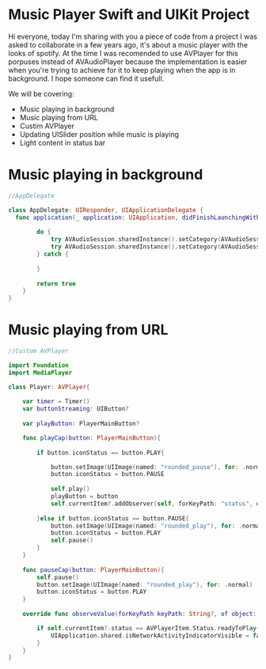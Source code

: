 # Music Player Swift and UIKit Project

Hi everyone, today I'm sharing with you a piece of code from a project I was asked to collaborate in a few years ago, it's about a music player with the looks of spotify.
At the time I was recomended to use AVPlayer for this porpuses instead of AVAudioPlayer because the implementation is easier when you're trying to achieve for it to keep playing when the app is in background.
I hope someone can find it usefull.

We will be covering:
* Music playing in background
* Music playing from URL
* Custim AVPlayer
* Updating UISlider position while music is playing
* Light content in status bar

# Music playing in background

```swift
//AppDelegate

class AppDelegate: UIResponder, UIApplicationDelegate {
  func application(_ application: UIApplication, didFinishLaunchingWithOptions launchOptions: [UIApplication.LaunchOptionsKey: Any]?) -> Bool {
        
        do {
            try AVAudioSession.sharedInstance().setCategory(AVAudioSession.Category.soloAmbient)
            try AVAudioSession.sharedInstance().setCategory(AVAudioSession.Category.playback)
        } catch {
            
        }
        
        return true
    }
}
```

# Music playing from URL

```swift
//Custom AVPlayer

import Foundation
import MediaPlayer

class Player: AVPlayer{
    
    var timer = Timer()
    var buttonStreaming: UIButton?
    
    var playButton: PlayerMainButton?

    func playCap(button: PlayerMainButton){
        
        if button.iconStatus == button.PLAY{

            button.setImage(UIImage(named: "rounded_pause"), for: .normal)
            button.iconStatus = button.PAUSE
            
            self.play()
            playButton = button
            self.currentItem?.addObserver(self, forKeyPath: "status", options: [.old, .new], context: nil)
            
        }else if button.iconStatus == button.PAUSE{
            button.setImage(UIImage(named: "rounded_play"), for: .normal)
            button.iconStatus = button.PLAY
            self.pause()
        }
    }
    
    func pauseCap(button: PlayerMainButton){
        self.pause()
        button.setImage(UIImage(named: "rounded_play"), for: .normal)
        button.iconStatus = button.PLAY
    }
    
    override func observeValue(forKeyPath keyPath: String?, of object: Any?, change: [NSKeyValueChangeKey : Any]?, context: UnsafeMutableRawPointer?) {

        if self.currentItem?.status == AVPlayerItem.Status.readyToPlay{
            UIApplication.shared.isNetworkActivityIndicatorVisible = false
        }
    }
}
```
